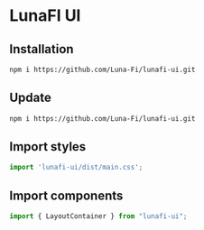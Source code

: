 # LunaFI UI

## Installation
```sh
npm i https://github.com/Luna-Fi/lunafi-ui.git
```

## Update
```sh
npm i https://github.com/Luna-Fi/lunafi-ui.git
```

## Import styles
```js
import 'lunafi-ui/dist/main.css';
```

## Import components
```js
import { LayoutContainer } from "lunafi-ui";
```
